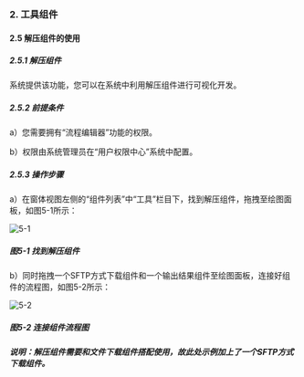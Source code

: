 ### 2. 工具组件

#### 2.5 解压组件的使用

##### 2.5.1 解压组件

系统提供该功能，您可以在系统中利用解压组件进行可视化开发。

##### 2.5.2 前提条件

a）您需要拥有“流程编辑器”功能的权限。

b）权限由系统管理员在“用户权限中心”系统中配置。

##### 2.5.3 操作步骤

a）在窗体视图左侧的“组件列表”中“工具”栏目下，找到解压组件，拖拽至绘图面板，如图5-1所示：

![5-1](https://www.feisuanyz.com/fsimage/zc-image/cz_22_1_3_01.png)

##### 图5-1 找到解压组件

b）同时拖拽一个SFTP方式下载组件和一个输出结果组件至绘图面板，连接好组件的流程图，如图5-2所示：

![5-2](https://www.feisuanyz.com/fsimage/zc-image/cz_22_1_3_02.png)

##### 图5-2 连接组件流程图

##### 说明：解压组件需要和文件下载组件搭配使用，故此处示例加上了一个SFTP方式下载组件。
